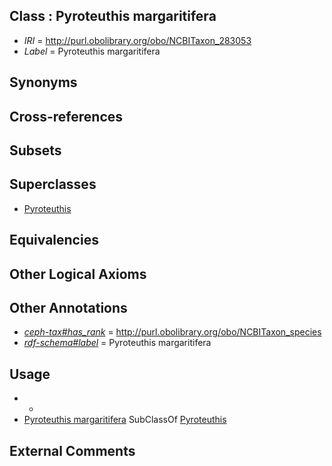 
## Class : Pyroteuthis margaritifera

 * *IRI* = http://purl.obolibrary.org/obo/NCBITaxon_283053
 * *Label* = Pyroteuthis margaritifera

## Synonyms


## Cross-references


## Subsets


## Superclasses

 * [Pyroteuthis](../../NCBITaxon/39/NCBITaxon_61739.md)

## Equivalencies


## Other Logical Axioms


## Other Annotations

 * *[ceph-tax#has_rank](../../ceph-tax#has/nk/ceph-tax#has_rank.md)* = http://purl.obolibrary.org/obo/NCBITaxon_species
 * *[rdf-schema#label](../../el/rdf-schema#label.md)* = Pyroteuthis margaritifera

## Usage

 * -
 * [Pyroteuthis margaritifera](../../NCBITaxon/53/NCBITaxon_283053.md) SubClassOf [Pyroteuthis](../../NCBITaxon/39/NCBITaxon_61739.md)

## External Comments

